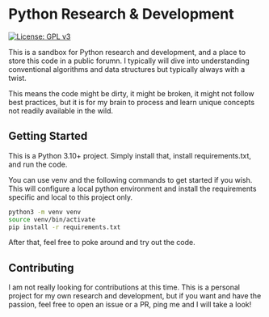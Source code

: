 # Python Research & Development
[![License: GPL v3](https://img.shields.io/badge/License-GPLv3-blue.svg)](https://www.gnu.org/licenses/gpl-3.0)

This is a sandbox for Python research and development, and a place to store this code in a public forumn. I typically will dive into understanding conventional algorithms and data structures but typically always with a twist. 

This means the code might be dirty, it might be broken, it might not follow best practices, but it is for my brain to process and learn unique concepts not readily available in the wild. 

## Getting Started

This is a Python 3.10+ project. Simply install that, install requirements.txt, and run the code.

You can use venv and the following commands to get started if you wish. This will configure a local python environment and install the requirements specific and local to this project only.

```bash
python3 -m venv venv
source venv/bin/activate
pip install -r requirements.txt
```

After that, feel free to poke around and try out the code.

## Contributing

I am not really looking for contributions at this time.
This is a personal project for my own research and development, but if you want and have the passion,
feel free to open an issue or a PR, ping me and I will take a look!